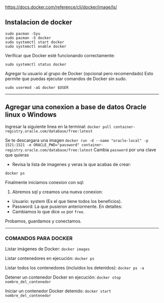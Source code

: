 https://docs.docker.com/reference/cli/docker/image/ls/

## Instalacion de docker

```
sudo pacman -Syu
sudo pacman -S docker
sudo systemctl start docker
sudo systemctl enable docker
```

Verificar que Docker esté funcionando correctamente:
```
sudo systemctl status docker
```

Agregar tu usuario al grupo de Docker (opcional pero recomendado)
Esto permite que puedas ejecutar comandos de Docker sin sudo.
```
sudo usermod -aG docker $USER
```
* * *
## Agregar una conexion a base de datos Oracle linux o Windows

Ingresar la siguiente linea en la terminal:
`docker pull container-registry.oracle.com/database/free:latest`

Se te descargara una imagen 
`docker run -d --name "oracle-local" -p 1521:1521 -e ORACLE_PWD="password" container-registry.oracle.com/database/free:latest`
Cambia `password` por una clave que quieras
- Revisa la lista de imagenes y veras la que acabas de crear:

```
docker ps
```

Finalmente iniciamos conexion con sql:
1. Abremos sql y creamos una nueva conexion:
- Usuario: system (Es el que tiene todos los beneficios).
- Password: La que pusieron anteriormente.
En detalles:
- Cambiamos lo que dice `xe` por `free`.

Probamos, guardamos y conectamos.

* * *
### COMANDOS PARA DOCKER 

Listar imágenes de Docker:
`docker images`

Listar contenedores en ejecución:
`docker ps`

Listar todos los contenedores (incluidos los detenidos):
`docker ps -a`

Detener un contenedor Docker en ejecución:
`docker stop nombre_del_contenedor`

Iniciar un contenedor Docker detenido:
`docker start nombre_del_contenedor`

